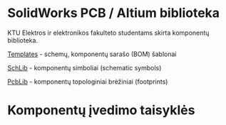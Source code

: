 # SolidWorks PCB / Altium biblioteka
KTU Elektros ir elektronikos fakulteto studentams skirta komponentų biblioteka.
 
[Templates](https://github.com/Aleksandrovas/KTU_Lib/tree/main/Templates) - schemų, komponentų sarašo (BOM) šablonai

[SchLib](https://github.com/Aleksandrovas/KTU_Lib/tree/main/SchLib) - komponentų simboliai (schematic symbols)

[PcbLib](https://github.com/Aleksandrovas/KTU_Lib/tree/main/PcbLib) - komponentų topologiniai brėžiniai (footprints)



# Komponentų įvedimo taisyklės



